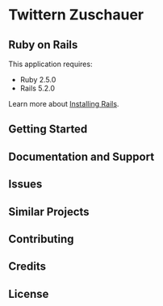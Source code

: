 Twittern Zuschauer
================

Ruby on Rails
-------------

This application requires:

- Ruby 2.5.0
- Rails 5.2.0

Learn more about [Installing Rails](http://railsapps.github.io/installing-rails.html).

Getting Started
---------------

Documentation and Support
-------------------------

Issues
-------------

Similar Projects
----------------

Contributing
------------

Credits
-------

License
-------
